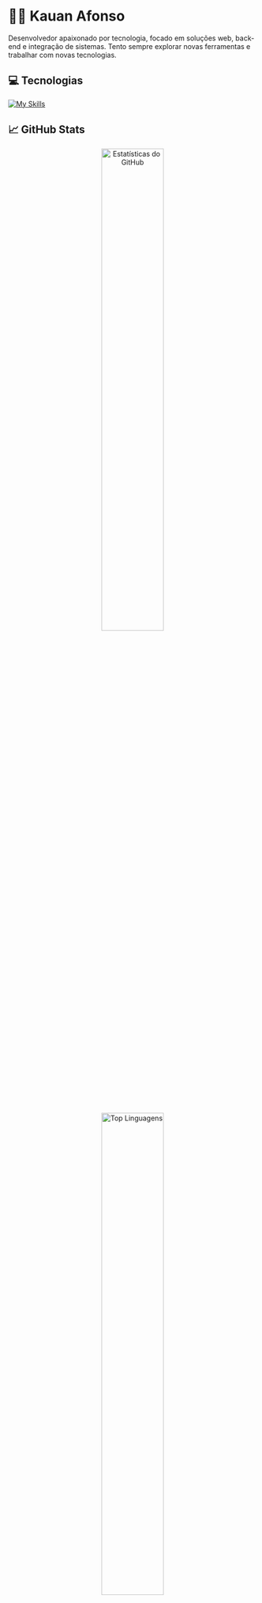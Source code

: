 # 👨‍💻 Kauan Afonso

Desenvolvedor apaixonado por tecnologia, focado em soluções web, back-end e integração de sistemas. Tento sempre explorar novas ferramentas e trabalhar com novas tecnologias. 

## 💻 Tecnologias

[![My Skills](https://skillicons.dev/icons?i=js,html,css,react,nodejs,python,php,java,laravel,django)](https://skillicons.dev)

## 📈 GitHub Stats

<div align="center">
  <img src="https://github-readme-stats.vercel.app/api?username=KauanAfonso&show_icons=true&theme=radical" alt="Estatísticas do GitHub" width="50%" />
  <img src="https://github-readme-stats.vercel.app/api/top-langs/?username=KauanAfonso&layout=compact&theme=radical" alt="Top Linguagens" width="50%" />
</div>

## 📬 Contato

- **Email**: [kauanafon3@gmail.com](mailto:kauanafon3@gmail.com)
- **LinkedIn**: [Kauan Afonso](https://www.linkedin.com/in/kauan-afonso-0452a5295/)
